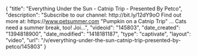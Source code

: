 {
    "title": "Everything Under the Sun - Catnip Trip - Presented By Petco",
    "description": "Subscribe to our channel: http:\/\/bit.ly\/12dY9oO Find out more at: https:\/\/www.petsummer.com \"Pumpkin on a Catnip Trip\" ... Cats need a summer break, too! Joi...",
    "videoid": "145803",
    "date_created": "1394818900",
    "date_modified": "1418181187",
    "type": "captivate",
    "layout": "video",
    "url": "\/v\/everything-under-the-sun-catnip-trip-presented-by-petco\/145803"
}